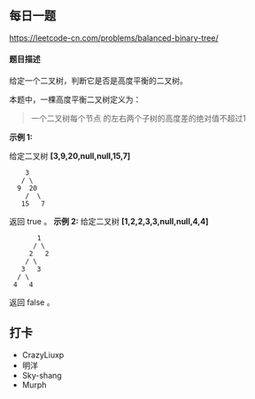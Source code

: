 ## 每日一题
https://leetcode-cn.com/problems/balanced-binary-tree/

#### 题目描述
给定一个二叉树，判断它是否是高度平衡的二叉树。

本题中，一棵高度平衡二叉树定义为：
> 一个二叉树每个节点 的左右两个子树的高度差的绝对值不超过1

**示例 1:**

给定二叉树 **[3,9,20,null,null,15,7]**

```
    3
   / \
  9  20
    /  \
   15   7

```

返回 true 。
**示例 2:**
给定二叉树 **[1,2,2,3,3,null,null,4,4]**

```
       1
      / \
     2   2
    / \
   3   3
  / \
 4   4

```
返回 false 。
## 打卡
- CrazyLiuxp
- 明洋
- Sky-shang
- Murph